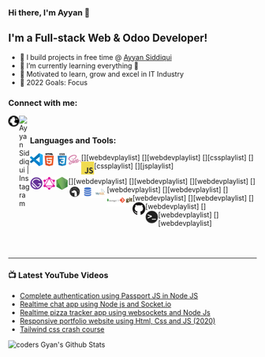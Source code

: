 ### Hi there, I'm Ayyan 👋

## I'm a Full-stack Web & Odoo Developer!
- 🔭 I build projects in free time @ [Ayyan Siddiqui][website]
- 🌱 I’m currently learning everything 🤣
- 👯 Motivated to learn, grow and excel in IT Industry 
- 🥅 2022 Goals: Focus

### Connect with me:

[<img align="left" alt="Ayyan Siddiqui.com" width="22px" src="https://raw.githubusercontent.com/iconic/open-iconic/master/svg/globe.svg" />][website]
[<img align="left" alt="Ayyan Siddiqui | Instagram" width="22px" src="https://cdn.jsdelivr.net/npm/simple-icons@v3/icons/instagram.svg" />][instagram]

<br />

### Languages and Tools:

[<img align="left" alt="Visual Studio Code" width="26px" src="https://raw.githubusercontent.com/github/explore/80688e429a7d4ef2fca1e82350fe8e3517d3494d/topics/visual-studio-code/visual-studio-code.png" />][webdevplaylist]
[<img align="left" alt="HTML5" width="26px" src="https://raw.githubusercontent.com/github/explore/80688e429a7d4ef2fca1e82350fe8e3517d3494d/topics/html/html.png" />][webdevplaylist]
[<img align="left" alt="CSS3" width="26px" src="https://raw.githubusercontent.com/github/explore/80688e429a7d4ef2fca1e82350fe8e3517d3494d/topics/css/css.png" />][cssplaylist]
[<img align="left" alt="Sass" width="26px" src="https://raw.githubusercontent.com/github/explore/80688e429a7d4ef2fca1e82350fe8e3517d3494d/topics/sass/sass.png" />][cssplaylist]
[<img align="left" alt="JavaScript" width="26px" src="https://raw.githubusercontent.com/github/explore/80688e429a7d4ef2fca1e82350fe8e3517d3494d/topics/javascript/javascript.png" />][jsplaylist]
<!-- [<img align="left" alt="React" width="26px" src="https://raw.githubusercontent.com/github/explore/80688e429a7d4ef2fca1e82350fe8e3517d3494d/topics/react/react.png" />][pizzaseries] -->
[<img align="left" alt="Gatsby" width="26px" src="https://raw.githubusercontent.com/github/explore/e94815998e4e0713912fed477a1f346ec04c3da2/topics/gatsby/gatsby.png" />][webdevplaylist]
[<img align="left" alt="GraphQL" width="26px" src="https://raw.githubusercontent.com/github/explore/80688e429a7d4ef2fca1e82350fe8e3517d3494d/topics/graphql/graphql.png" />][webdevplaylist]
[<img align="left" alt="Node.js" width="26px" src="https://raw.githubusercontent.com/github/explore/80688e429a7d4ef2fca1e82350fe8e3517d3494d/topics/nodejs/nodejs.png" />][webdevplaylist]
[<img align="left" alt="Deno" width="26px" src="https://raw.githubusercontent.com/github/explore/361e2821e2dea67711cde99c9c40ed357061cf27/topics/deno/deno.png" />][webdevplaylist]
[<img align="left" alt="SQL" width="26px" src="https://raw.githubusercontent.com/github/explore/80688e429a7d4ef2fca1e82350fe8e3517d3494d/topics/sql/sql.png" />][webdevplaylist]
[<img align="left" alt="MySQL" width="26px" src="https://raw.githubusercontent.com/github/explore/80688e429a7d4ef2fca1e82350fe8e3517d3494d/topics/mysql/mysql.png" />][webdevplaylist]
[<img align="left" alt="MongoDB" width="26px" src="https://raw.githubusercontent.com/github/explore/80688e429a7d4ef2fca1e82350fe8e3517d3494d/topics/mongodb/mongodb.png" />][webdevplaylist]
[<img align="left" alt="Git" width="26px" src="https://raw.githubusercontent.com/github/explore/80688e429a7d4ef2fca1e82350fe8e3517d3494d/topics/git/git.png" />][webdevplaylist]
[<img align="left" alt="GitHub" width="26px" src="https://raw.githubusercontent.com/github/explore/78df643247d429f6cc873026c0622819ad797942/topics/github/github.png" />][webdevplaylist]
[<img align="left" alt="HTML5" width="26px" src="https://raw.githubusercontent.com/github/explore/80688e429a7d4ef2fca1e82350fe8e3517d3494d/topics/terminal/terminal.png" />][webdevplaylist]

<br />
<br />

---

### 📺 Latest YouTube Videos
<!-- YOUTUBE:START -->
- [Complete authentication using Passport JS in Node JS](https://www.youtube.com/watch?v=6AoJaZs73Ak&t=6s)
- [Realtime chat app using Node js and Socket.io ](https://www.youtube.com/watch?v=_gikjdpWmcI&t=113s)
- [Realtime pizza tracker app using websockets and Node Js](https://www.youtube.com/watch?v=RqiU5nzj_nU&list=PLXQpH_kZIxTVRmXQN9J0Az76te5mAreLV)
- [Responsive portfolio website using Html, Css and JS (2020)](https://www.youtube.com/watch?v=8r1MHZec4Hc&list=PLXQpH_kZIxTWgPEnocGfpQo4XLrgcx63M)
- [Tailwind css crash course](https://www.youtube.com/watch?v=91evwKVzGRE&list=PLXQpH_kZIxTVc4bayR6EC0X_y_qRxDRyJ)
<!-- YOUTUBE:END -->

<img align="left" alt="coders Gyan's Github Stats" src="https://github-readme-stats.vercel.app/api?username=Ayyan Siddiqui&show_icons=true&hide_border=true" />

[website]: https://cvdesignr.com/p/6140340097357
[instagram]: https://www.instagram.com/ayyan_siddiquii/
[linkedin]: https://www.linkedin.com/in/ayyan-siddiqui-211547204/
